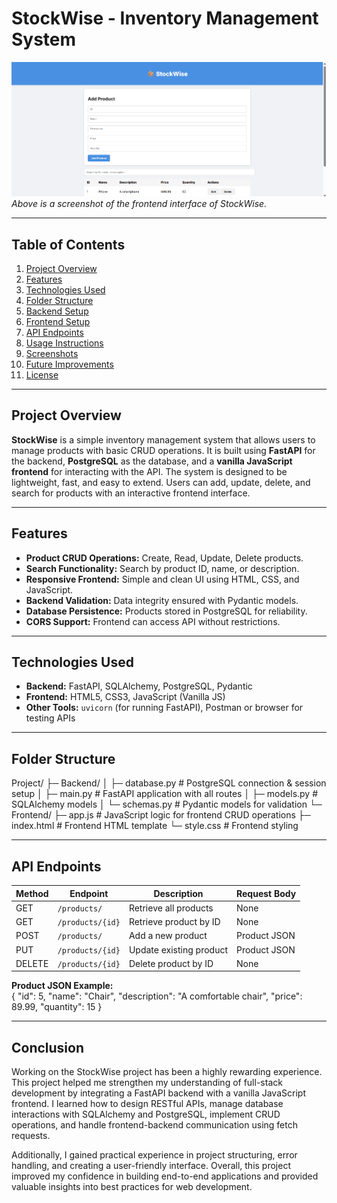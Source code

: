 # StockWise - Inventory Management System

![Frontend Screenshot](ProjectScreenshot.png)  
*Above is a screenshot of the frontend interface of StockWise.*

---

## Table of Contents
1. [Project Overview](#project-overview)  
2. [Features](#features)  
3. [Technologies Used](#technologies-used)  
4. [Folder Structure](#folder-structure)  
5. [Backend Setup](#backend-setup)  
6. [Frontend Setup](#frontend-setup)  
7. [API Endpoints](#api-endpoints)  
8. [Usage Instructions](#usage-instructions)  
9. [Screenshots](#screenshots)  
10. [Future Improvements](#future-improvements)  
11. [License](#license)  

---

## Project Overview
**StockWise** is a simple inventory management system that allows users to manage products with basic CRUD operations. It is built using **FastAPI** for the backend, **PostgreSQL** as the database, and a **vanilla JavaScript frontend** for interacting with the API. The system is designed to be lightweight, fast, and easy to extend. Users can add, update, delete, and search for products with an interactive frontend interface.

---

## Features
- **Product CRUD Operations:** Create, Read, Update, Delete products.  
- **Search Functionality:** Search by product ID, name, or description.  
- **Responsive Frontend:** Simple and clean UI using HTML, CSS, and JavaScript.  
- **Backend Validation:** Data integrity ensured with Pydantic models.  
- **Database Persistence:** Products stored in PostgreSQL for reliability.  
- **CORS Support:** Frontend can access API without restrictions.

---

## Technologies Used
- **Backend:** FastAPI, SQLAlchemy, PostgreSQL, Pydantic  
- **Frontend:** HTML5, CSS3, JavaScript (Vanilla JS)  
- **Other Tools:** `uvicorn` (for running FastAPI), Postman or browser for testing APIs

---

## Folder Structure
Project/
├─ Backend/
│ ├─ database.py # PostgreSQL connection & session setup
│ ├─ main.py # FastAPI application with all routes
│ ├─ models.py # SQLAlchemy models
│ └─ schemas.py # Pydantic models for validation
└─ Frontend/
├─ app.js # JavaScript logic for frontend CRUD operations
├─ index.html # Frontend HTML template
└─ style.css # Frontend styling

---

## API Endpoints
| Method | Endpoint               | Description                        | Request Body |
|--------|-----------------------|------------------------------------|--------------|
| GET    | `/products/`          | Retrieve all products              | None         |
| GET    | `/products/{id}`      | Retrieve product by ID             | None         |
| POST   | `/products/`          | Add a new product                  | Product JSON |
| PUT    | `/products/{id}`      | Update existing product            | Product JSON |
| DELETE | `/products/{id}`      | Delete product by ID               | None         |

**Product JSON Example:**  
{
"id": 5,
"name": "Chair",
"description": "A comfortable chair",
"price": 89.99,
"quantity": 15
}

---
## Conclusion
Working on the StockWise project has been a highly rewarding experience. This project helped me strengthen my understanding of full-stack development by integrating a FastAPI backend with a vanilla JavaScript frontend. I learned how to design RESTful APIs, manage database interactions with SQLAlchemy and PostgreSQL, implement CRUD operations, and handle frontend-backend communication using fetch requests.  

Additionally, I gained practical experience in project structuring, error handling, and creating a user-friendly interface. Overall, this project improved my confidence in building end-to-end applications and provided valuable insights into best practices for web development.
